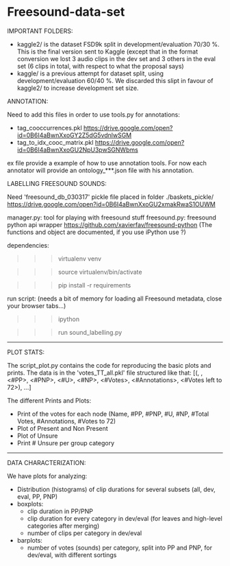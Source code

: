 # Freesound-data-set


IMPORTANT FOLDERS:
- kaggle2/ is the dataset FSD9k split in development/evaluation 70/30 %. This is the final version sent to Kaggle (except that in the format conversion we lost 3 audio clips in the dev set and 3 others in the eval set (6 clips in total, with respect to what the proposal says)
- kaggle/ is a previous attempt for dataset split, using development/evaluation 60/40 %. We discarded this slipt in favour of kaggle2/ to increase development set size.

ANNOTATION:

Need to add this files in order to use tools.py for annotations:
- tag_cooccurrences.pkl
https://drive.google.com/open?id=0B6I4aBwnXxoGY2Z5dG5vdnlwSGM
- tag_to_idx_cooc_matrix.pkl
https://drive.google.com/open?id=0B6I4aBwnXxoGU2NpU3pwSGNWbms

ex file provide a example of how to use annotation tools.
For now each annotator will provide an ontology_***.json file with his annotation.




LABELLING FREESOUND SOUNDS:

Need 'freesound_db_030317' pickle file placed in folder ./baskets_pickle/
https://drive.google.com/open?id=0B6I4aBwnXxoGU2xmakRwaS1OUWM

manager.py: tool for playing with freesound stuff
freesound.py: freesound python api wrapper
https://github.com/xavierfav/freesound-python
(The functions and object are documented, if you use iPython use <instance>?)


dependencies:

>>> virtualenv venv

>>> source virtualenv/bin/activate

>>> pip install -r requirements


run script: (needs a bit of memory for loading all Freesound metadata, close your browser tabs...)

>>> ipython

>>> run sound_labelling.py

_______________________________________


PLOT STATS:

The script_plot.py contains the code for reproducing the basic plots and prints.
The data is in the 'votes_TT_all.pkl' file structured like that:
[(<id>, <name>, <#PP>, <#PNP>, <#U>, <#NP>, <#Votes>, <#Annotations>, <#Votes left to 72>), ...]

The different Prints and Plots:
- Print of the votes for each node (Name, #PP, #PNP, #U, #NP, #Total Votes, #Annotations, #Votes to 72)
- Plot of Present and Non Present 
- Plot of Unsure
- Print # Unsure per group category 

_______________________________________

DATA CHARACTERIZATION:

We have plots for analyzing:
- Distribution (histograms) of clip durations for several subsets (all, dev, eval, PP, PNP)
- boxplots:
   * clip duration in PP/PNP
   * clip duration for every category in dev/eval (for leaves and high-level categories after merging)
   * number of clips per category in dev/eval
- barplots:
   * number of votes (sounds) per category, split into PP and PNP, for dev/eval, with different sortings

